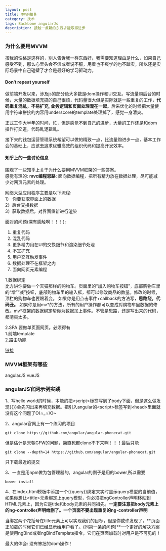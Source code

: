```yaml
---
layout: post
title: MVVM相关
category: 技术
tags: Backbone angularJs
description: 接触一点新的东西才能取得进步
---
```


### 为什么要用MVVM
按我的性格是这样的，别人告诉我一样东西好，我需要知道理由是什么，如果自己感受不到，那么心里头会不信或者说不服，用着也不爽学的也不踏实，所以还是实际场景中自己碰壁了才会是最好的学习驱动力。

#### Don‘t repeat yourself
做前端开发以来，涉及js的部分绝大多数是dom操作和UI交互。写流量购后台的时候，大量的数据填充搞的自己很烦，代码量很大但是实际就是一些重复的工作，**代码重复混乱，不易扩充, 业务逻辑和页面处理混在一起**。后来优化的时候把大量使用字符串拼接的内容用underscore的template处理掉了，感觉一身清爽。

正式工作大半年的时间，忙，但是感觉不到自己的进步，大量的工作还是和dom操作打交道，代码乱逻辑乱。

接下来的钱包运营管理系统希望可以做的精致一点，比流量购进步一点，基本工作会的基础上，应该去追求优雅高效的组织代码和提高开发效率。

#### 知乎上的一些讨论信息
围观了一些知乎上关于为什么要用MVVM框架的一些答案。  
感觉有理的: **mvc编程思路:** 面向数据编程，把所有精力放在数据处理，尽可能减少对网页元素的处理。

网络大型应用程序主要是以下流程:  
1） 你要获取界面上的数据   
2）后台交换数据  
3）获取数据后，对界面重新进行渲染  

面对的问题(深有感触啊！！！):   
1. 重复代码    
2. 混乱代码  
4. 更多精力用在UI的交换细节和渲染细节处理  
5. 不宜扩充   
6. 用户交互触发事件  
7. 数据处理不在框架之内  
8. 面向网页元素编程  


1.数据绑定  
比方讲你要做一个天猫那样的购物车。页面里的“加入购物车按钮”，底部购物车里的“增”“减”按钮，底部购物车里的输入框，都可以修改商品的数量。修改的时候，顶栏的购物车也要跟着变。
如果你是用点击事件+callback的方法写，**思路绕，代码丑。**
如果你是用mv\*的方法，所有的用户操作都可以变成对购物车里数据的修改。mv\*框架的数据绑定帮你为数据加上事件。不管是思路，还是写出来的代码，都清爽太多。  

2.SPA
要做单页面网页，必须得有  
1.前端template  
2.路由功能  

[链接](http://www.zhihu.com/question/22935917)

### MVVM框架有哪些
angularJS vueJS

### angularJS官网示例实践

1、写hello world的时候，本能的把\<script>标签写到了body下面，但是这么做发现\{{}}会先闪出来再填充数据。把引入angular的\<script>标签写到\<head>里面就没有这个问题了O(∩_∩)O~

2、angular官网上有一个练习的项目
	
	git clone https://github.com/angular/angular-phonecat.git
但是估计是天朝GFW的问题，简直死都clone不下来啊！！！最后只能
	
	git clone --depth=14 https://github.com/angular/angular-phonecat.git
只下载最近的提交

3、一直是用npm做为包管理器的，angular的例子是用的bower,所以需要

	bower install
	
4、在index.html模板中添加一个{{query}}绑定来实时显示query模型的当前值，如果你想让\<title\>元素绑定上query模型，你必须把ngController声明移动到HTML元素上，因为它是title和body元素的共同祖先。**一定要注意把body元素上的ng-controller声明给删了。一个页面不要出现重复的ng-controller声明**

当绑定两个花括号在title元素上可以实现我们的目标，但是你或许发现了，**页面正加载的时候它们已经显示给用户看了。(同第一条的问题)**一个更好的解决方案是使用ngBind或者ngBindTemplate指令，它们在页面加载时对用户是不可见的！

最大的体会: 没有笨拙的dom操作！

  



